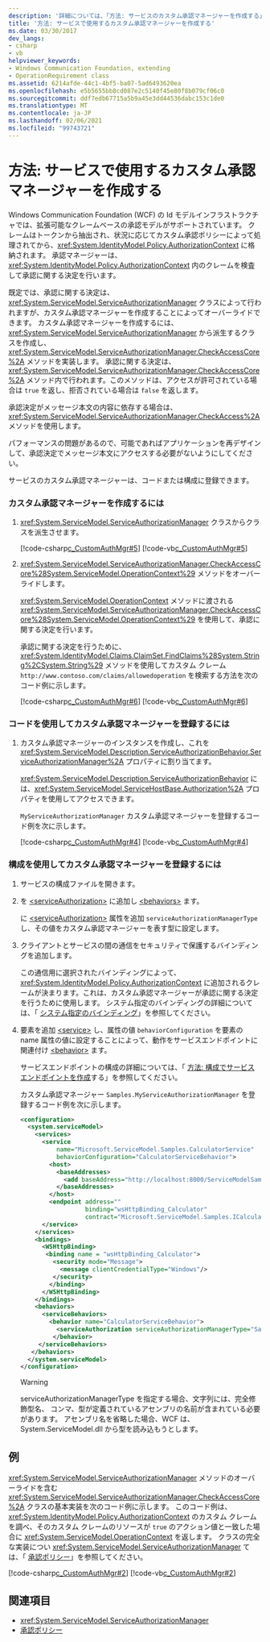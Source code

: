 ```yaml
---
description: '詳細については、「方法: サービスのカスタム承認マネージャーを作成する」を参照してください。'
title: '方法: サービスで使用するカスタム承認マネージャーを作成する'
ms.date: 03/30/2017
dev_langs:
- csharp
- vb
helpviewer_keywords:
- Windows Communication Foundation, extending
- OperationRequirement class
ms.assetid: 6214afde-44c1-4bf5-ba07-5ad6493620ea
ms.openlocfilehash: e5b5655bb8cd087e2c5140f45e80f8b079cf06c0
ms.sourcegitcommit: ddf7edb67715a5b9a45e3dd44536dabc153c1de0
ms.translationtype: MT
ms.contentlocale: ja-JP
ms.lasthandoff: 02/06/2021
ms.locfileid: "99743721"
---
```

# <a name="how-to-create-a-custom-authorization-manager-for-a-service"></a>方法: サービスで使用するカスタム承認マネージャーを作成する

Windows Communication Foundation (WCF) の Id モデルインフラストラクチャでは、拡張可能なクレームベースの承認モデルがサポートされています。 クレームはトークンから抽出され、状況に応じてカスタム承認ポリシーによって処理されてから、<xref:System.IdentityModel.Policy.AuthorizationContext> に格納されます。 承認マネージャーは、<xref:System.IdentityModel.Policy.AuthorizationContext> 内のクレームを検査して承認に関する決定を行います。

既定では、承認に関する決定は、<xref:System.ServiceModel.ServiceAuthorizationManager> クラスによって行われますが、カスタム承認マネージャーを作成することによってオーバーライドできます。 カスタム承認マネージャーを作成するには、<xref:System.ServiceModel.ServiceAuthorizationManager> から派生するクラスを作成し、<xref:System.ServiceModel.ServiceAuthorizationManager.CheckAccessCore%2A> メソッドを実装します。 承認に関する決定は、<xref:System.ServiceModel.ServiceAuthorizationManager.CheckAccessCore%2A> メソッド内で行われます。このメソッドは、アクセスが許可されている場合は `true` を返し、拒否されている場合は `false` を返します。

承認決定がメッセージ本文の内容に依存する場合は、<xref:System.ServiceModel.ServiceAuthorizationManager.CheckAccess%2A> メソッドを使用します。

パフォーマンスの問題があるので、可能であればアプリケーションを再デザインして、承認決定でメッセージ本文にアクセスする必要がないようにしてください。

サービスのカスタム承認マネージャーは、コードまたは構成に登録できます。

### <a name="to-create-a-custom-authorization-manager"></a>カスタム承認マネージャーを作成するには

1. <xref:System.ServiceModel.ServiceAuthorizationManager> クラスからクラスを派生させます。

    [!code-csharp[c_CustomAuthMgr#5](../../../../samples/snippets/csharp/VS_Snippets_CFX/c_customauthmgr/cs/c_customauthmgr.cs#5)]
    [!code-vb[c_CustomAuthMgr#5](../../../../samples/snippets/visualbasic/VS_Snippets_CFX/c_customauthmgr/vb/c_customauthmgr.vb#5)]

2. <xref:System.ServiceModel.ServiceAuthorizationManager.CheckAccessCore%28System.ServiceModel.OperationContext%29> メソッドをオーバーライドします。

    <xref:System.ServiceModel.OperationContext> メソッドに渡される <xref:System.ServiceModel.ServiceAuthorizationManager.CheckAccessCore%28System.ServiceModel.OperationContext%29> を使用して、承認に関する決定を行います。

    承認に関する決定を行うために、<xref:System.IdentityModel.Claims.ClaimSet.FindClaims%28System.String%2CSystem.String%29> メソッドを使用してカスタム クレーム `http://www.contoso.com/claims/allowedoperation` を検索する方法を次のコード例に示します。

    [!code-csharp[c_CustomAuthMgr#6](../../../../samples/snippets/csharp/VS_Snippets_CFX/c_customauthmgr/cs/c_customauthmgr.cs#6)]
    [!code-vb[c_CustomAuthMgr#6](../../../../samples/snippets/visualbasic/VS_Snippets_CFX/c_customauthmgr/vb/c_customauthmgr.vb#6)]

### <a name="to-register-a-custom-authorization-manager-using-code"></a>コードを使用してカスタム承認マネージャーを登録するには

1. カスタム承認マネージャーのインスタンスを作成し、これを <xref:System.ServiceModel.Description.ServiceAuthorizationBehavior.ServiceAuthorizationManager%2A> プロパティに割り当てます。

    <xref:System.ServiceModel.Description.ServiceAuthorizationBehavior> には、<xref:System.ServiceModel.ServiceHostBase.Authorization%2A> プロパティを使用してアクセスできます。

    `MyServiceAuthorizationManager` カスタム承認マネージャーを登録するコード例を次に示します。

    [!code-csharp[c_CustomAuthMgr#4](../../../../samples/snippets/csharp/VS_Snippets_CFX/c_customauthmgr/cs/c_customauthmgr.cs#4)]
    [!code-vb[c_CustomAuthMgr#4](../../../../samples/snippets/visualbasic/VS_Snippets_CFX/c_customauthmgr/vb/c_customauthmgr.vb#4)]

### <a name="to-register-a-custom-authorization-manager-using-configuration"></a>構成を使用してカスタム承認マネージャーを登録するには

1. サービスの構成ファイルを開きます。

2. を [\<serviceAuthorization>](../../configure-apps/file-schema/wcf/serviceauthorization-element.md) に追加し [\<behaviors>](../../configure-apps/file-schema/wcf/behaviors.md) ます。

    に [\<serviceAuthorization>](../../configure-apps/file-schema/wcf/serviceauthorization-element.md) 属性を追加 `serviceAuthorizationManagerType` し、その値をカスタム承認マネージャーを表す型に設定します。

3. クライアントとサービスの間の通信をセキュリティで保護するバインディングを追加します。

    この通信用に選択されたバインディングによって、<xref:System.IdentityModel.Policy.AuthorizationContext> に追加されるクレームが決まります。これは、カスタム承認マネージャーが承認に関する決定を行うために使用します。 システム指定のバインディングの詳細については、「 [システム指定のバインディング](../system-provided-bindings.md)」を参照してください。

4. 要素を追加 [\<service>](../../configure-apps/file-schema/wcf/service.md) し、属性の値 `behaviorConfiguration` を要素の name 属性の値に設定することによって、動作をサービスエンドポイントに関連付け [\<behavior>](../../configure-apps/file-schema/wcf/behavior-of-servicebehaviors.md) ます。

    サービスエンドポイントの構成の詳細については、「 [方法: 構成でサービスエンドポイントを作成](../feature-details/how-to-create-a-service-endpoint-in-configuration.md)する」を参照してください。

    カスタム承認マネージャー `Samples.MyServiceAuthorizationManager` を登録するコード例を次に示します。

    ```xml
    <configuration>
      <system.serviceModel>
        <services>
          <service
              name="Microsoft.ServiceModel.Samples.CalculatorService"
              behaviorConfiguration="CalculatorServiceBehavior">
            <host>
              <baseAddresses>
                <add baseAddress="http://localhost:8000/ServiceModelSamples/service"/>
              </baseAddresses>
            </host>
            <endpoint address=""
                      binding="wsHttpBinding_Calculator"
                      contract="Microsoft.ServiceModel.Samples.ICalculator" />
          </service>
        </services>
        <bindings>
          <WSHttpBinding>
           <binding name = "wsHttpBinding_Calculator">
             <security mode="Message">
               <message clientCredentialType="Windows"/>
             </security>
            </binding>
          </WSHttpBinding>
        </bindings>
        <behaviors>
          <serviceBehaviors>
            <behavior name="CalculatorServiceBehavior">
              <serviceAuthorization serviceAuthorizationManagerType="Samples.MyServiceAuthorizationManager,MyAssembly" />
             </behavior>
         </serviceBehaviors>
       </behaviors>
      </system.serviceModel>
    </configuration>
    ```

    > [!WARNING]
    > serviceAuthorizationManagerType を指定する場合、文字列には、完全修飾型名、 コンマ、型が定義されているアセンブリの名前が含まれている必要があります。 アセンブリ名を省略した場合、WCF は、System.ServiceModel.dll から型を読み込もうとします。

## <a name="example"></a>例

<xref:System.ServiceModel.ServiceAuthorizationManager> メソッドのオーバーライドを含む <xref:System.ServiceModel.ServiceAuthorizationManager.CheckAccessCore%2A> クラスの基本実装を次のコード例に示します。 このコード例は、<xref:System.IdentityModel.Policy.AuthorizationContext> のカスタム クレームを調べ、そのカスタム クレームのリソースが `true` のアクション値と一致した場合に <xref:System.ServiceModel.OperationContext> を返します。 クラスの完全な実装につい <xref:System.ServiceModel.ServiceAuthorizationManager> ては、「 [承認ポリシー](../samples/authorization-policy.md)」を参照してください。

[!code-csharp[c_CustomAuthMgr#2](../../../../samples/snippets/csharp/VS_Snippets_CFX/c_customauthmgr/cs/c_customauthmgr.cs#2)]
[!code-vb[c_CustomAuthMgr#2](../../../../samples/snippets/visualbasic/VS_Snippets_CFX/c_customauthmgr/vb/c_customauthmgr.vb#2)]

## <a name="see-also"></a>関連項目

- <xref:System.ServiceModel.ServiceAuthorizationManager>
- [承認ポリシー](../samples/authorization-policy.md)
